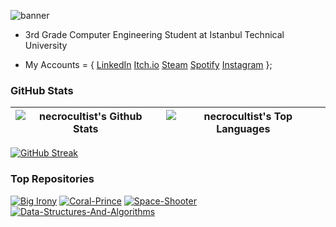 ![banner](https://user-images.githubusercontent.com/94318208/194726372-6a7b9f60-68ea-4507-a4b8-72acbd8249e4.jpg)

- 3rd Grade Computer Engineering Student at Istanbul Technical University

- My Accounts = {
    <a href="https://www.linkedin.com/in/karataskn20/">LinkedIn</a>
    <a href="https://necrocultist.itch.io">Itch.io</a>
    <a href="https://steamcommunity.com/profiles/76561198062431863/">Steam</a>
    <a href="https://open.spotify.com/user/36vnb82azbhan6jrdmpg3bk16">Spotify</a>
    <a href="https://www.instagram.com/necrocultist/">Instagram</a>
};

### GitHub Stats

| <img align = "center" src="https://github-readme-stats.vercel.app/api?username=necrocultist&show_icons=true&count_private=true&theme=tokyonight&hide_border=false&bg_color=0D1117" title = "necrocultist's Github Stats"> | <img align = "center" src="https://github-readme-stats.vercel.app/api/top-langs/?username=necrocultist&hide=objective-c,objective-c%2B%2B,shaderlab,hlsl&langs_count=6&layout=compact&theme=tokyonight&hide_border=false&bg_color=0D1117" title = "necrocultist's Top Languages"> |
| ------------- | ------------- |

[![GitHub Streak](http://github-readme-streak-stats.herokuapp.com?user=necrocultist&theme=tokyonight_duo)](https://git.io/streak-stats)

### Top Repositories

<a href = "https://github.com/necrocultist/Big-Irony" target = "_blank"><img title = "Big Irony" src = "https://github-readme-stats.vercel.app/api/pin/?username=necrocultist&repo=Big-Irony&theme=tokyonight&bg_color=0D1117"></a> <a href = "https://github.com/necrocultist/Coral-Prince" target = "_blank"><img title = "Coral-Prince" src = "https://github-readme-stats.vercel.app/api/pin/?username=necrocultist&repo=Coral-Prince&theme=tokyonight&bg_color=0D1117"></a> <a href = "https://github.com/necrocultist/Space-Shooter" target = "_blank"><img title = "Space-Shooter" src = "https://github-readme-stats.vercel.app/api/pin/?username=necrocultist&repo=Space-Shooter&theme=tokyonight&bg_color=0D1117"></a><a href = "https://github.com/necrocultist/Data-Structures-And-Algorithms" target = "_blank"><img title = "Data-Structures-And-Algorithms" src = "https://github-readme-stats.vercel.app/api/pin/?username=necrocultist&repo=Data-Structures-And-Algorithms&theme=tokyonight&bg_color=0D1117"></a>
